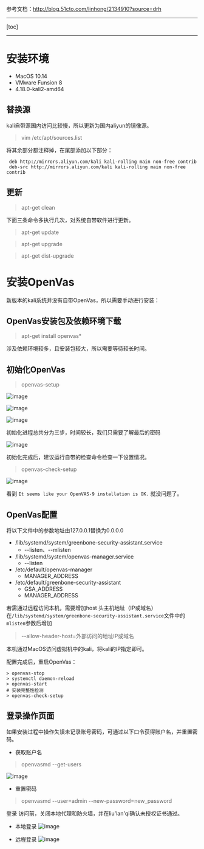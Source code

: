 参考文档：http://blog.51cto.com/linhong/2134910?source=drh

---
[toc]

---
# 安装环境

- MacOS 10.14
- VMware Funsion 8
- 4.18.0-kali2-amd64

## 替换源
kali自带源国内访问比较慢，所以更新为国内aliyun的镜像源。

> vim /etc/apt/sources.list

将其余部分都注释掉，在尾部添加以下部分：
```
 deb http://mirrors.aliyun.com/kali kali-rolling main non-free contrib 
 deb-src http://mirrors.aliyun.com/kali kali-rolling main non-free contrib
```

## 更新

> apt-get clean

下面三条命令多执行几次，对系统自带软件进行更新。

> apt-get update 

> apt-get upgrade 

> apt-get dist-upgrade



# 安装OpenVas

新版本的kali系统并没有自带OpenVas，所以需要手动进行安装：

## OpenVas安装包及依赖环境下载

> apt-get install openvas*

涉及依赖环境较多，且安装包较大，所以需要等待较长时间。

## 初始化OpenVas

> openvas-setup

![image](http://note.youdao.com/yws/res/13257/F5AC90BB4A4C4577BAF5E853F75D0E36)
 
![image](http://note.youdao.com/yws/res/13259/4B0232B1A31848D090C76F86D8C70120)

![image](http://note.youdao.com/yws/res/13261/8D3BB62CA24D4B95B459CBAE9E0B8009)

初始化进程总共分为三步，时间较长，我们只需要了解最后的密码

![image](http://note.youdao.com/yws/res/13265/E5C5BBB289B643809FA21E9477D6B7C1)


初始化完成后，建议运行自带的检查命令检查一下设置情况。

> openvas-check-setup

![image](http://note.youdao.com/yws/res/13272/682CE2D0A0A243B98C1DC962D93ACB16)

看到 `It seems like your OpenVAS-9 installation is OK.` 就没问题了。

## OpenVas配置
将以下文件中的参数地址由127.0.0.1替换为0.0.0.0
- /lib/systemd/system/greenbone-security-assistant.service
    - --listen、--mlisten
- /lib/systemd/system/openvas-manager.service
    - --listen
- /etc/default/openvas-manager 
    - MANAGER_ADDRESS
- /etc/default/greenbone-security-assistant 
    - GSA_ADDRESS
    - MANAGER_ADDRESS

若需通过远程访问本机，需要增加host 头主机地址（IP或域名）
在`/lib/systemd/system/greenbone-security-assistant.service`文件中的`mlisten`参数后增加
> --allow-header-host=外部访问的地址IP或域名

本机通过MacOS访问虚拟机中的kali，将kali的IP指定即可。

配置完成后，重启OpenVas：
```
> openvas-stop
> systemctl daemon-reload
> openvas-start
# 安装完整性检测
> openvas-check-setup
```

## 登录操作页面

如果安装过程中操作失误未记录账号密码，可通过以下口令获得账户名，并重置密码。
- 获取账户名
> openvasmd --get-users

![image](http://note.youdao.com/yws/res/13302/D194EFE73C414212B5BC553FF112BF87)

- 重置密码
> openvasmd --user=admin --new-password=new_password


登录
访问前，关闭本地代理和防火墙，并在liu'lan'qi确认未授权证书通过。
- 本地登录
![image](http://note.youdao.com/yws/res/13308/2832B98FBD854E85B716A71473348755)

- 远程登录
![image](http://note.youdao.com/yws/res/13311/89A4D6B1DD3E4BB7B149020BE200711E)



